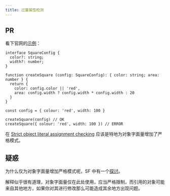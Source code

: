 ```yaml
---
title: 过量属性检测
---
```


## PR

看下官网的[示例](https://www.typescriptlang.org/docs/handbook/interfaces.html#excess-property-checks)：

```tsx
interface SquareConfig {
  color?: string;
  width?: number;
}

function createSquare (config: SquareConfig): { color: string; area: number } {
  return {
    color: config.color || 'red',
    area: config.width ? config.width * config.width : 20
  }
}

const config = { colour: 'red', width: 100 }

createSquare(config) // OK
createSquare({ colour: 'red', width: 100 }) // ERROR
```

在 [Strict object literal assignment checking](https://github.com/Microsoft/TypeScript/pull/3823) 应该是特地为对象字面量增加了严格模式。



## 疑惑

为什么仅为对象字面量增加严格模式呢，SF 中有一个[探讨](https://stackoverflow.com/questions/52234014/in-typescript-why-is-it-that-an-object-cannot-specify-excess-properties-on-assi?rq=1)。

解释似乎很有道理，对象字面量仅在此处使用，应当严格限制，而引用的对象可能来自其他地方，如果你对其进行修改那么可能造成其余地方出现问题。